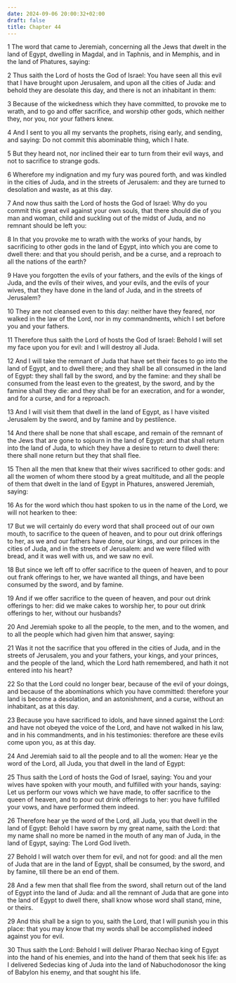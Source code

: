 ```yaml
---
date: 2024-09-06 20:00:32+02:00
draft: false
title: Chapter 44
---
```




1 The word that came to Jeremiah, concerning all the Jews that dwelt in the land of Egypt, dwelling in Magdal, and in Taphnis, and in Memphis, and in the land of Phatures, saying:

2 Thus saith the Lord of hosts the God of Israel: You have seen all this evil that I have brought upon Jerusalem, and upon all the cities of Juda: and behold they are desolate this day, and there is not an inhabitant in them:

3 Because of the wickedness which they have committed, to provoke me to wrath, and to go and offer sacrifice, and worship other gods, which neither they, nor you, nor your fathers knew.

4 And I sent to you all my servants the prophets, rising early, and sending, and saying: Do not commit this abominable thing, which I hate.

5 But they heard not, nor inclined their ear to turn from their evil ways, and not to sacrifice to strange gods.

6 Wherefore my indignation and my fury was poured forth, and was kindled in the cities of Juda, and in the streets of Jerusalem: and they are turned to desolation and waste, as at this day.

7 And now thus saith the Lord of hosts the God of Israel: Why do you commit this great evil against your own souls, that there should die of you man and woman, child and suckling out of the midst of Juda, and no remnant should be left you:

8 In that you provoke me to wrath with the works of your hands, by sacrificing to other gods in the land of Egypt, into which you are come to dwell there: and that you should perish, and be a curse, and a reproach to all the nations of the earth?

9 Have you forgotten the evils of your fathers, and the evils of the kings of Juda, and the evils of their wives, and your evils, and the evils of your wives, that they have done in the land of Juda, and in the streets of Jerusalem?

10 They are not cleansed even to this day: neither have they feared, nor walked in the law of the Lord, nor in my commandments, which I set before you and your fathers.

11 Therefore thus saith the Lord of hosts the God of Israel: Behold I will set my face upon you for evil: and I will destroy all Juda.

12 And I will take the remnant of Juda that have set their faces to go into the land of Egypt, and to dwell there; and they shall be all consumed in the land of Egypt: they shall fall by the sword, and by the famine: and they shall be consumed from the least even to the greatest, by the sword, and by the famine shall they die: and they shall be for an execration, and for a wonder, and for a curse, and for a reproach.

13 And I will visit them that dwell in the land of Egypt, as I have visited Jerusalem by the sword, and by famine and by pestilence.

14 And there shall be none that shall escape, and remain of the remnant of the Jews that are gone to sojourn in the land of Egypt: and that shall return into the land of Juda, to which they have a desire to return to dwell there: there shall none return but they that shall flee.

15 Then all the men that knew that their wives sacrificed to other gods: and all the women of whom there stood by a great multitude, and all the people of them that dwelt in the land of Egypt in Phatures, answered Jeremiah, saying:

16 As for the word which thou hast spoken to us in the name of the Lord, we will not hearken to thee:

17 But we will certainly do every word that shall proceed out of our own mouth, to sacrifice to the queen of heaven, and to pour out drink offerings to her, as we and our fathers have done, our kings, and our princes in the cities of Juda, and in the streets of Jerusalem: and we were filled with bread, and it was well with us, and we saw no evil.

18 But since we left off to offer sacrifice to the queen of heaven, and to pour out frank offerings to her, we have wanted all things, and have been consumed by the sword, and by famine.

19 And if we offer sacrifice to the queen of heaven, and pour out drink offerings to her: did we make cakes to worship her, to pour out drink offerings to her, without our husbands?

20 And Jeremiah spoke to all the people, to the men, and to the women, and to all the people which had given him that answer, saying:

21 Was it not the sacrifice that you offered in the cities of Juda, and in the streets of Jerusalem, you and your fathers, your kings, and your princes, and the people of the land, which the Lord hath remembered, and hath it not entered into his heart?

22 So that the Lord could no longer bear, because of the evil of your doings, and because of the abominations which you have committed: therefore your land is become a desolation, and an astonishment, and a curse, without an inhabitant, as at this day.

23 Because you have sacrificed to idols, and have sinned against the Lord: and have not obeyed the voice of the Lord, and have not walked in his law, and in his commandments, and in his testimonies: therefore are these evils come upon you, as at this day.

24 And Jeremiah said to all the people and to all the women: Hear ye the word of the Lord, all Juda, you that dwell in the land of Egypt:

25 Thus saith the Lord of hosts the God of Israel, saying: You and your wives have spoken with your mouth, and fulfilled with your hands, saying: Let us perform our vows which we have made, to offer sacrifice to the queen of heaven, and to pour out drink offerings to her: you have fulfilled your vows, and have performed them indeed.

26 Therefore hear ye the word of the Lord, all Juda, you that dwell in the land of Egypt: Behold I have sworn by my great name, saith the Lord: that my name shall no more be named in the mouth of any man of Juda, in the land of Egypt, saying: The Lord God liveth.

27 Behold I will watch over them for evil, and not for good: and all the men of Juda that are in the land of Egypt, shall be consumed, by the sword, and by famine, till there be an end of them.

28 And a few men that shall flee from the sword, shall return out of the land of Egypt into the land of Juda: and all the remnant of Juda that are gone into the land of Egypt to dwell there, shall know whose word shall stand, mine, or theirs.

29 And this shall be a sign to you, saith the Lord, that I will punish you in this place: that you may know that my words shall be accomplished indeed against you for evil.

30 Thus saith the Lord: Behold I will deliver Pharao Nechao king of Egypt into the hand of his enemies, and into the hand of them that seek his life: as I delivered Sedecias king of Juda into the land of Nabuchodonosor the king of Babylon his enemy, and that sought his life.

